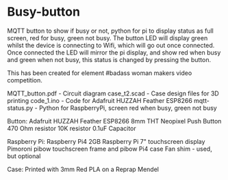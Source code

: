 # Busy-button
MQTT button to show if busy or not, python for pi to display status as full screen, red for busy, green not busy.
The button LED will display green whilst the device is connecting to Wifi, which will go out once connected.
Once connected the LED will mirror the pi display, and show red when busy and green when not busy, this status is changed by pressing the button.

This has been created for element #badass woman makers video competition.

MQTT_button.pdf   - Circuit diagram
case_t2.scad      - Case design files for 3D printing
code_1.ino        - Code for Adafruit HUZZAH Feather ESP8266
mqtt-status.py    - Python for RaspberryPi, screen red when busy, green not busy

Button:
Adafruit HUZZAH Feather ESP8266
8mm THT Neopixel
Push Button
470 Ohm resistor
10K resistor
0.1uF Capacitor

Raspberry Pi:
Raspberry Pi4 2GB
Raspberry Pi 7" touchscreen display
Pimoroni pibow touchscreen frame and pibow Pi4 case
Fan shim - used, but optional

Case:
Printed with 3mm Red PLA on a Reprap Mendel
